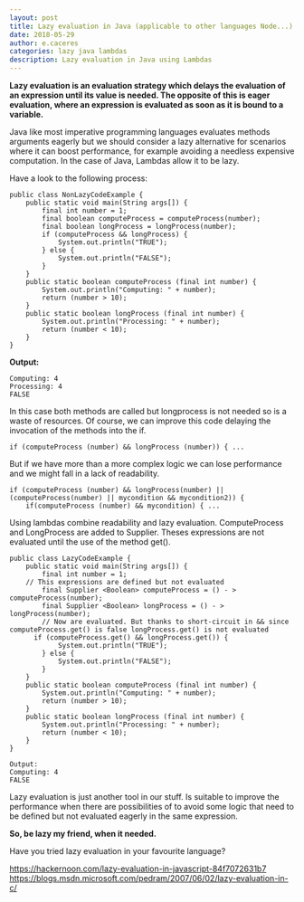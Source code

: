 ```yaml
---
layout: post
title: Lazy evaluation in Java (applicable to other languages Node...)
date: 2018-05-29
author: e.caceres
categories: lazy java lambdas
description: Lazy evaluation in Java using Lambdas
---
```


  __Lazy evaluation is an evaluation strategy which delays the evaluation of an expression until its value is needed. The opposite of this is eager evaluation, where an expression is evaluated as soon as it is bound to a variable.__

Java like most imperative programming languages evaluates methods arguments eagerly but we should consider a lazy alternative for scenarios where it can boost performance, for example avoiding a needless expensive computation. In the case of Java, Lambdas allow it to be lazy.

Have a look to the following process:

```
public class NonLazyCodeExample {
    public static void main(String args[]) {
        final int number = 1;
        final boolean computeProcess = computeProcess(number);
        final boolean longProcess = longProcess(number);
        if (computeProcess && longProcess) {
            System.out.println("TRUE");
        } else {
            System.out.println("FALSE");
        }
    }
    public static boolean computeProcess (final int number) {
        System.out.println("Computing: " + number);
        return (number > 10);
    }
    public static boolean longProcess (final int number) {
        System.out.println("Processing: " + number);
        return (number < 10);
    }
}
```



__Output:__
```
Computing: 4 
Processing: 4 
FALSE 
```

In this case both methods are called but longprocess is not needed so is a waste of resources. Of course, we can improve this code delaying the invocation of the methods into the if. 
```
if (computeProcess (number) && longProcess (number)) { ...
```

But if we have more than a more complex logic we can lose performance and we might fall in a lack of readability. 
```
if (computeProcess (number) && longProcess(number) || (computeProcess(number) || mycondition && mycondition2)) {
	if(computeProcess (number) && mycondition) { ...
```

Using lambdas combine readability and lazy evaluation. ComputeProcess and LongProcess are added to Supplier. Theses expressions are not evaluated until the use of the method get().

```
public class LazyCodeExample {
    public static void main(String args[]) {
        final int number = 1;
	// This expressions are defined but not evaluated
        final Supplier <Boolean> computeProcess = () - > computeProcess(number);
        final Supplier <Boolean> longProcess = () - > longProcess(number);
        // Now are evaluated. But thanks to short-circuit in && since computeProcess.get() is false longProcess.get() is not evaluated
	  if (computeProcess.get() && longProcess.get()) {
            System.out.println("TRUE");
        } else {
            System.out.println("FALSE");
        }
    }
    public static boolean computeProcess (final int number) {
        System.out.println("Computing: " + number);
        return (number > 10); 
    }
    public static boolean longProcess (final int number) {
        System.out.println("Processing: " + number);
        return (number < 10);
    }
}
```

```
Output:
Computing: 4
FALSE
```

Lazy evaluation is just another tool in our stuff. Is suitable to improve the performance when there are possibilities of to avoid some logic that need to be defined but not evaluated eagerly in the same expression.

**So, be lazy my friend, when it needed.**


Have you tried lazy evaluation in your favourite language? 

https://hackernoon.com/lazy-evaluation-in-javascript-84f7072631b7  
https://blogs.msdn.microsoft.com/pedram/2007/06/02/lazy-evaluation-in-c/ 
